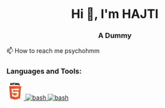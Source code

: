 <h1 align="center">Hi 👋, I'm HAJTI</h1>
<h3 align="center">A Dummy</h3>

📫 How to reach me psychohmm
<h3 align="left">Languages and Tools:</h3>
  <p align="left">
    <a href="https://www.w3.org/html/" target="_blank">
      <img src="https://raw.githubusercontent.com/devicons/devicon/master/icons/html5/html5-original-wordmark.svg" alt="bash" width="40" height="40" /> </a>
        <a href="https://dotnet.microsoft.com/en-us/" target="_blank">
      <img src="https://static-00.iconduck.com/assets.00/c-sharp-c-icon-1822x2048-wuf3ijab.png" alt="bash" width="40" height="40" /> </a>
              <a href="https://dotnet.microsoft.com/en-us/" target="_blank">
      <img src="https://cdn-icons-png.flaticon.com/512/6132/6132222.png" alt="bash" width="40" height="40" /> </a>
  </p>